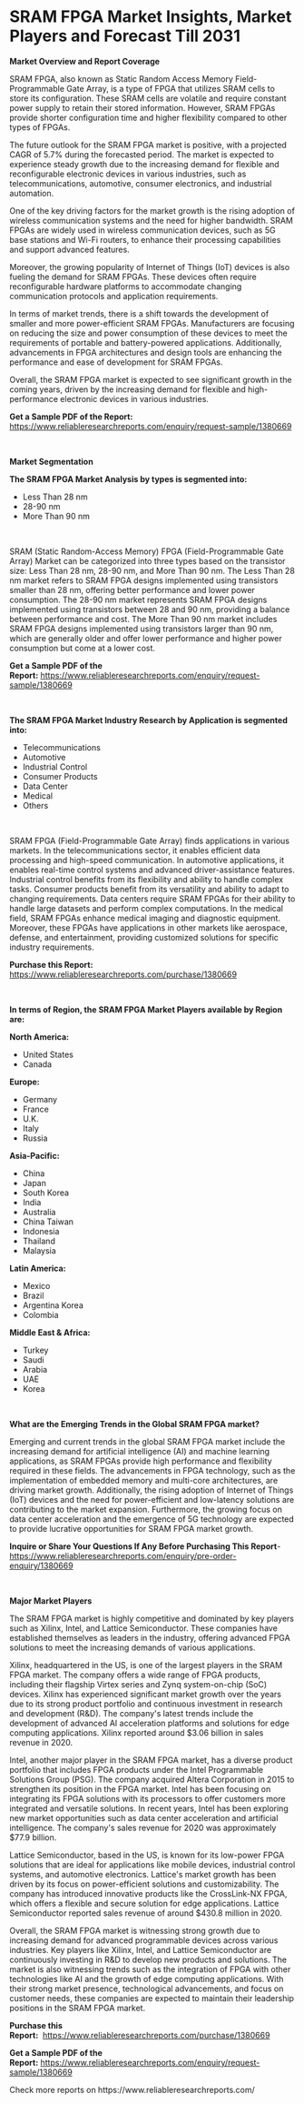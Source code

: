 <p><h1>SRAM FPGA Market Insights, Market Players and Forecast Till 2031</h1></p><p><strong>Market Overview and Report Coverage</strong></p>
<p><p>SRAM FPGA, also known as Static Random Access Memory Field-Programmable Gate Array, is a type of FPGA that utilizes SRAM cells to store its configuration. These SRAM cells are volatile and require constant power supply to retain their stored information. However, SRAM FPGAs provide shorter configuration time and higher flexibility compared to other types of FPGAs.</p><p>The future outlook for the SRAM FPGA market is positive, with a projected CAGR of 5.7% during the forecasted period. The market is expected to experience steady growth due to the increasing demand for flexible and reconfigurable electronic devices in various industries, such as telecommunications, automotive, consumer electronics, and industrial automation.</p><p>One of the key driving factors for the market growth is the rising adoption of wireless communication systems and the need for higher bandwidth. SRAM FPGAs are widely used in wireless communication devices, such as 5G base stations and Wi-Fi routers, to enhance their processing capabilities and support advanced features.</p><p>Moreover, the growing popularity of Internet of Things (IoT) devices is also fueling the demand for SRAM FPGAs. These devices often require reconfigurable hardware platforms to accommodate changing communication protocols and application requirements.</p><p>In terms of market trends, there is a shift towards the development of smaller and more power-efficient SRAM FPGAs. Manufacturers are focusing on reducing the size and power consumption of these devices to meet the requirements of portable and battery-powered applications. Additionally, advancements in FPGA architectures and design tools are enhancing the performance and ease of development for SRAM FPGAs.</p><p>Overall, the SRAM FPGA market is expected to see significant growth in the coming years, driven by the increasing demand for flexible and high-performance electronic devices in various industries.</p></p>
<p><strong>Get a Sample PDF of the Report:</strong> <a href="https://www.reliableresearchreports.com/enquiry/request-sample/1380669">https://www.reliableresearchreports.com/enquiry/request-sample/1380669</a></p>
<p>&nbsp;</p>
<p><strong>Market Segmentation</strong></p>
<p><strong>The SRAM FPGA Market Analysis by types is segmented into:</strong></p>
<p><ul><li>Less Than 28 nm</li><li>28-90 nm</li><li>More Than 90 nm</li></ul></p>
<p>&nbsp;</p>
<p><p>SRAM (Static Random-Access Memory) FPGA (Field-Programmable Gate Array) Market can be categorized into three types based on the transistor size: Less Than 28 nm, 28-90 nm, and More Than 90 nm. The Less Than 28 nm market refers to SRAM FPGA designs implemented using transistors smaller than 28 nm, offering better performance and lower power consumption. The 28-90 nm market represents SRAM FPGA designs implemented using transistors between 28 and 90 nm, providing a balance between performance and cost. The More Than 90 nm market includes SRAM FPGA designs implemented using transistors larger than 90 nm, which are generally older and offer lower performance and higher power consumption but come at a lower cost.</p></p>
<p><strong>Get a Sample PDF of the Report:</strong>&nbsp;<a href="https://www.reliableresearchreports.com/enquiry/request-sample/1380669">https://www.reliableresearchreports.com/enquiry/request-sample/1380669</a></p>
<p>&nbsp;</p>
<p><strong>The SRAM FPGA Market Industry Research by Application is segmented into:</strong></p>
<p><ul><li>Telecommunications</li><li>Automotive</li><li>Industrial Control</li><li>Consumer Products</li><li>Data Center</li><li>Medical</li><li>Others</li></ul></p>
<p>&nbsp;</p>
<p><p>SRAM FPGA (Field-Programmable Gate Array) finds applications in various markets. In the telecommunications sector, it enables efficient data processing and high-speed communication. In automotive applications, it enables real-time control systems and advanced driver-assistance features. Industrial control benefits from its flexibility and ability to handle complex tasks. Consumer products benefit from its versatility and ability to adapt to changing requirements. Data centers require SRAM FPGAs for their ability to handle large datasets and perform complex computations. In the medical field, SRAM FPGAs enhance medical imaging and diagnostic equipment. Moreover, these FPGAs have applications in other markets like aerospace, defense, and entertainment, providing customized solutions for specific industry requirements.</p></p>
<p><strong>Purchase this Report:</strong>&nbsp; <a href="https://www.reliableresearchreports.com/purchase/1380669">https://www.reliableresearchreports.com/purchase/1380669</a></p>
<p>&nbsp;</p>
<p><strong>In terms of Region, the SRAM FPGA Market Players available by Region are:</strong></p>
<p>
    <p> <strong> North America: </strong>
        <ul>
            <li>United States</li>
            <li>Canada</li>
        </ul>
        </p> 
    <p> <strong> Europe: </strong>
        <ul>
            <li>Germany</li>
            <li>France</li>
            <li>U.K.</li>
            <li>Italy</li>
            <li>Russia</li>
        </ul>
        </p> 
    <p> <strong> Asia-Pacific: </strong>
        <ul>
            <li>China</li>
            <li>Japan</li>
            <li>South Korea</li>
            <li>India</li>
            <li>Australia</li>
            <li>China Taiwan</li>
            <li>Indonesia</li>
            <li>Thailand</li>
            <li>Malaysia</li>
        </ul>
        </p> 
    <p> <strong> Latin America: </strong>
        <ul>
            <li>Mexico</li>
            <li>Brazil</li>
            <li>Argentina Korea</li>
            <li>Colombia</li>
        </ul>
        </p> 
    <p> <strong> Middle East & Africa: </strong>
        <ul>
            <li>Turkey</li>
            <li>Saudi</li>
            <li>Arabia</li>
            <li>UAE</li>
            <li>Korea</li>
        </ul>
    </p>
    </p>
<p>&nbsp;</p>
<p><strong>What are the Emerging Trends in the Global SRAM FPGA market?</strong></p>
<p><p>Emerging and current trends in the global SRAM FPGA market include the increasing demand for artificial intelligence (AI) and machine learning applications, as SRAM FPGAs provide high performance and flexibility required in these fields. The advancements in FPGA technology, such as the implementation of embedded memory and multi-core architectures, are driving market growth. Additionally, the rising adoption of Internet of Things (IoT) devices and the need for power-efficient and low-latency solutions are contributing to the market expansion. Furthermore, the growing focus on data center acceleration and the emergence of 5G technology are expected to provide lucrative opportunities for SRAM FPGA market growth.</p></p>
<p><strong>Inquire or Share Your Questions If Any Before Purchasing This Report</strong>- <a href="https://www.reliableresearchreports.com/enquiry/pre-order-enquiry/1380669">https://www.reliableresearchreports.com/enquiry/pre-order-enquiry/1380669</a></p>
<p>&nbsp;</p>
<p><strong>Major Market Players</strong></p>
<p><p>The SRAM FPGA market is highly competitive and dominated by key players such as Xilinx, Intel, and Lattice Semiconductor. These companies have established themselves as leaders in the industry, offering advanced FPGA solutions to meet the increasing demands of various applications.</p><p>Xilinx, headquartered in the US, is one of the largest players in the SRAM FPGA market. The company offers a wide range of FPGA products, including their flagship Virtex series and Zynq system-on-chip (SoC) devices. Xilinx has experienced significant market growth over the years due to its strong product portfolio and continuous investment in research and development (R&D). The company's latest trends include the development of advanced AI acceleration platforms and solutions for edge computing applications. Xilinx reported around $3.06 billion in sales revenue in 2020.</p><p>Intel, another major player in the SRAM FPGA market, has a diverse product portfolio that includes FPGA products under the Intel Programmable Solutions Group (PSG). The company acquired Altera Corporation in 2015 to strengthen its position in the FPGA market. Intel has been focusing on integrating its FPGA solutions with its processors to offer customers more integrated and versatile solutions. In recent years, Intel has been exploring new market opportunities such as data center acceleration and artificial intelligence. The company's sales revenue for 2020 was approximately $77.9 billion.</p><p>Lattice Semiconductor, based in the US, is known for its low-power FPGA solutions that are ideal for applications like mobile devices, industrial control systems, and automotive electronics. Lattice's market growth has been driven by its focus on power-efficient solutions and customizability. The company has introduced innovative products like the CrossLink-NX FPGA, which offers a flexible and secure solution for edge applications. Lattice Semiconductor reported sales revenue of around $430.8 million in 2020.</p><p>Overall, the SRAM FPGA market is witnessing strong growth due to increasing demand for advanced programmable devices across various industries. Key players like Xilinx, Intel, and Lattice Semiconductor are continuously investing in R&D to develop new products and solutions. The market is also witnessing trends such as the integration of FPGA with other technologies like AI and the growth of edge computing applications. With their strong market presence, technological advancements, and focus on customer needs, these companies are expected to maintain their leadership positions in the SRAM FPGA market.</p></p>
<p><strong>Purchase this Report:</strong>&nbsp;&nbsp;<a href="https://www.reliableresearchreports.com/purchase/1380669">https://www.reliableresearchreports.com/purchase/1380669</a></p>
<p></p>
<p><strong>Get a Sample PDF of the Report:</strong>&nbsp;<a href="https://www.reliableresearchreports.com/enquiry/request-sample/1380669">https://www.reliableresearchreports.com/enquiry/request-sample/1380669</a></p>
<p>Check more reports on https://www.reliableresearchreports.com/</p>